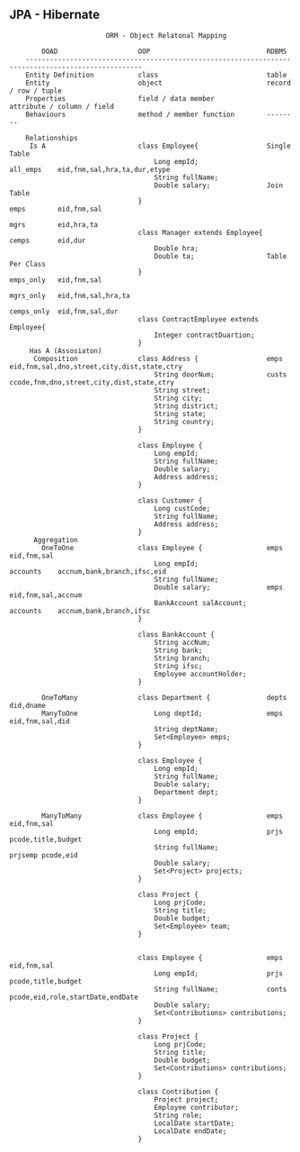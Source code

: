 JPA - Hibernate
----------------------------------------------------------------------
                            
                            ORM - Object Relatonal Mapping

            OOAD                    OOP                             RDBMS
        ---------------------------------------------------------------------------------------------------
        Entity Definition           class                           table
        Entity                      object                          record / row / tuple
        Properties                  field / data member             attribute / column / field
        Behaviours                  method / member function        --------

        Relationships
         Is A                       class Employee{                 Single Table
                                        Long empId;                     all_emps    eid,fnm,sal,hra,ta,dur,etype
                                        String fullName;
                                        Double salary;              Join Table
                                    }                                   emps        eid,fnm,sal
                                                                        mgrs        eid,hra,ta
                                    class Manager extends Employee{     cemps       eid,dur
                                        Double hra;
                                        Double ta;                  Table Per Class
                                    }                                   emps_only   eid,fnm,sal
                                                                        mgrs_only   eid,fnm,sal,hra,ta
                                                                        cemps_only  eid,fnm,sal,dur
                                    class ContractEmployee extends Employee{
                                        Integer contractDuartion;
                                    }
         Has A (Assosiaton)
          Composition               class Address {                 emps        eid,fnm,sal,dno,street,city,dist,state,ctry
                                        String doorNum;             custs       ccode,fnm,dno,street,city,dist,state,ctry
                                        String street;
                                        String city;
                                        String district;
                                        String state;
                                        String country;
                                    }

                                    class Employee {
                                        Long empId;
                                        String fullName;
                                        Double salary;
                                        Address address;
                                    }

                                    class Customer {
                                        Long custCode;
                                        String fullName;
                                        Address address;
                                    }
          Aggregation
            OneToOne                class Employee {                emps        eid,fnm,sal
                                        Long empId;                 accounts    accnum,bank,branch,ifsc,eid
                                        String fullName;
                                        Double salary;              emps        eid,fnm,sal,accnum
                                        BankAccount salAccount;     accounts    accnum,bank,branch,ifsc
                                    }

                                    class BankAccount {
                                        String accNum;
                                        String bank;
                                        String branch;
                                        String ifsc;
                                        Employee accountHolder;
                                    }

            OneToMany               class Department {              depts       did,dname
            ManyToOne                   Long deptId;                emps        eid,fnm,sal,did
                                        String deptName;
                                        Set<Employee> emps;
                                    }

                                    class Employee {
                                        Long empId;
                                        String fullName;
                                        Double salary;
                                        Department dept;
                                    }

            ManyToMany              class Employee {                emps    eid,fnm,sal
                                        Long empId;                 prjs    pcode,title,budget
                                        String fullName;            prjsemp pcode,eid
                                        Double salary;
                                        Set<Project> projects;
                                    }

                                    class Project {
                                        Long prjCode;
                                        String title;
                                        Double budget;
                                        Set<Employee> team;
                                    }


                                    class Employee {                emps    eid,fnm,sal
                                        Long empId;                 prjs    pcode,title,budget
                                        String fullName;            conts   pcode,eid,role,startDate,endDate
                                        Double salary;
                                        Set<Contributions> contributions;
                                    }

                                    class Project {
                                        Long prjCode;
                                        String title;
                                        Double budget;
                                        Set<Contributions> contributions;
                                    }

                                    class Contribution {
                                        Project project;
                                        Employee contributor;
                                        String role;
                                        LocalDate startDate;
                                        LocalDate endDate;
                                    }